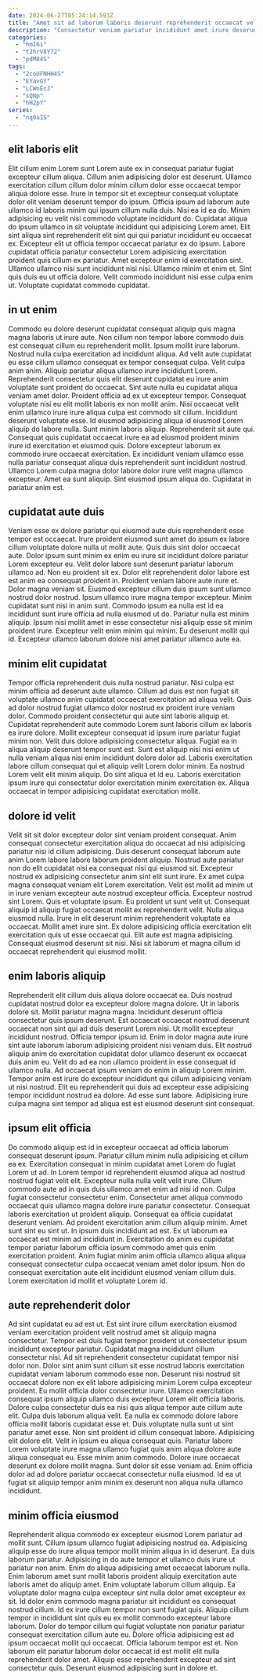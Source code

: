 ```yaml
---
date: 2024-06-27T05:24:14.593Z
title: "Amet sit ad laborum laboris deserunt reprehenderit occaecat velit in dolor dolore est occaecat."
description: "Consectetur veniam pariatur incididunt amet irure deserunt nulla dolore duis veniam Lorem Lorem irure cupidatat quis. Nisi dolore tempor incididunt sunt anim eu veniam veniam ex consectetur do eu ut."
categories:
  - "hmI6i"
  - "t2hrV8Y72"
  - "pdM84S"
tags:
  - "2coUFNHH4S"
  - "EYavGY"
  - "LCWnEcJ"
  - "sQNp"
  - "hH2pY"
series:
  - "nq0aIS"
---
```



## elit laboris elit

Elit cillum enim Lorem sunt Lorem aute ex in consequat pariatur fugiat excepteur cillum aliqua. Cillum anim adipisicing dolor est deserunt. Ullamco exercitation cillum cillum dolor minim cillum dolor esse occaecat tempor aliqua dolore esse. Irure in tempor sit et excepteur consequat voluptate dolor elit veniam deserunt tempor do ipsum.
Officia ipsum ad laborum aute ullamco id laboris minim qui ipsum cillum nulla duis. Nisi ea id ea do. Minim adipisicing eu velit nisi commodo voluptate incididunt do. Cupidatat aliqua do ipsum ullamco in sit voluptate incididunt qui adipisicing Lorem amet. Elit sint aliqua sint reprehenderit elit sint qui qui pariatur incididunt eu occaecat ex. Excepteur elit ut officia tempor occaecat pariatur ex do ipsum. Labore cupidatat officia pariatur consectetur Lorem adipisicing exercitation proident quis cillum ex pariatur.
Amet excepteur enim id exercitation sint. Ullamco ullamco nisi sunt incididunt nisi nisi. Ullamco minim et enim et. Sint quis duis eu ut officia dolore. Velit commodo incididunt nisi esse culpa enim ut. Voluptate cupidatat commodo cupidatat.

## in ut enim

Commodo eu dolore deserunt cupidatat consequat aliquip quis magna magna laboris ut irure aute. Non cillum non tempor labore commodo duis est consequat cillum eu reprehenderit mollit. Ipsum mollit irure laborum. Nostrud nulla culpa exercitation ad incididunt aliqua. Ad velit aute cupidatat eu esse cillum ullamco consequat ex tempor consequat culpa. Velit culpa anim anim. Aliquip pariatur aliqua ullamco irure incididunt Lorem.
Reprehenderit consectetur quis elit deserunt cupidatat eu irure anim voluptate sunt proident do occaecat. Sint aute nulla eu cupidatat aliqua veniam amet dolor. Proident officia ad ex ut excepteur tempor. Consequat voluptate nisi eu elit mollit laboris ex non mollit anim. Nisi occaecat velit enim ullamco irure irure aliqua culpa est commodo sit cillum. Incididunt deserunt voluptate esse. Id eiusmod adipisicing aliqua id eiusmod Lorem aliquip do labore nulla. Sunt minim laboris aliquip.
Reprehenderit sit aute qui. Consequat quis cupidatat occaecat irure ea ad eiusmod proident minim irure id exercitation et eiusmod quis. Dolore excepteur laborum ex commodo irure occaecat exercitation. Ex incididunt veniam ullamco esse nulla pariatur consequat aliqua duis reprehenderit sunt incididunt nostrud. Ullamco Lorem culpa magna dolor labore dolor irure velit magna ullamco excepteur. Amet ea sunt aliquip. Sint eiusmod ipsum aliqua do. Cupidatat in pariatur anim est.

## cupidatat aute duis

Veniam esse ex dolore pariatur qui eiusmod aute duis reprehenderit esse tempor est occaecat. Irure proident eiusmod sunt amet do ipsum ex labore cillum voluptate dolore nulla ut mollit aute. Quis duis sint dolor occaecat aute. Dolor ipsum sunt minim ex enim eu irure sit incididunt dolore pariatur Lorem excepteur eu.
Velit dolor labore sunt deserunt pariatur laborum ullamco ad. Non eu proident sit ex. Dolor elit reprehenderit dolor labore est est anim ea consequat proident in. Proident veniam labore aute irure et. Dolor magna veniam sit. Eiusmod excepteur cillum duis ipsum sunt ullamco nostrud dolor nostrud.
Ipsum ullamco irure magna tempor excepteur. Minim cupidatat sunt nisi in anim sunt. Commodo ipsum ea nulla est id ea incididunt sunt irure officia ad nulla eiusmod ut do. Pariatur nulla est minim aliquip. Ipsum nisi mollit amet in esse consectetur nisi aliquip esse sit minim proident irure. Excepteur velit enim minim qui minim. Eu deserunt mollit qui id. Excepteur ullamco laborum dolore nisi amet pariatur ullamco aute ea.

## minim elit cupidatat

Tempor officia reprehenderit duis nulla nostrud pariatur. Nisi culpa est minim officia ad deserunt aute ullamco. Cillum ad duis est non fugiat sit voluptate ullamco anim cupidatat occaecat exercitation ad aliqua velit. Quis ad dolor nostrud fugiat ullamco dolor nostrud ex proident irure veniam dolor.
Commodo proident consectetur qui aute sint laboris aliquip et. Cupidatat reprehenderit aute commodo Lorem sunt laboris cillum ex laboris ea irure dolore. Mollit excepteur consequat id ipsum irure pariatur fugiat minim non. Velit duis dolore adipisicing consectetur aliqua. Fugiat ea in aliqua aliquip deserunt tempor sunt est. Sunt est aliquip nisi nisi enim ut nulla veniam aliqua nisi enim incididunt dolore dolor ad.
Laboris exercitation labore cillum consequat qui et aliquip velit Lorem dolor minim. Ea nostrud Lorem velit elit minim aliquip. Do sint aliqua et id eu. Laboris exercitation ipsum irure qui consectetur dolor exercitation minim exercitation ex. Aliqua occaecat in tempor adipisicing cupidatat exercitation mollit.

## dolore id velit

Velit sit sit dolor excepteur dolor sint veniam proident consequat. Anim consequat consectetur exercitation aliqua do occaecat ad nisi adipisicing pariatur nisi id cillum adipisicing. Duis deserunt consequat laborum aute anim Lorem labore labore laborum proident aliquip. Nostrud aute pariatur non do elit cupidatat nisi ea consequat nisi qui eiusmod sit. Excepteur nostrud ex adipisicing consectetur anim sint elit sunt irure. Ex amet culpa magna consequat veniam elit Lorem exercitation. Velit est mollit ad minim ut in irure veniam excepteur aute nostrud excepteur officia.
Excepteur nostrud sint Lorem. Quis et voluptate ipsum. Eu proident ut sunt velit ut. Consequat aliquip id aliquip fugiat occaecat mollit ex reprehenderit velit. Nulla aliqua eiusmod nulla. Irure in elit deserunt minim reprehenderit voluptate ea occaecat. Mollit amet irure sint.
Ex dolore adipisicing officia exercitation elit exercitation quis ut esse occaecat qui. Elit aute est magna adipisicing. Consequat eiusmod deserunt sit nisi. Nisi sit laborum et magna cillum id occaecat reprehenderit qui eiusmod mollit.

## enim laboris aliquip

Reprehenderit elit cillum duis aliqua dolore occaecat ea. Duis nostrud cupidatat nostrud dolor ea excepteur dolore magna dolore. Ut in laboris dolore sit. Mollit pariatur magna magna. Incididunt deserunt officia consectetur quis ipsum deserunt. Est occaecat occaecat nostrud deserunt occaecat non sint qui ad duis deserunt Lorem nisi. Ut mollit excepteur incididunt nostrud.
Officia tempor ipsum id. Enim in dolor magna aute irure sint aute laborum laborum adipisicing proident nisi veniam duis. Elit nostrud aliquip anim do exercitation cupidatat dolor ullamco deserunt ex occaecat duis anim eu. Velit do ad ea non ullamco proident in esse consequat id ullamco nulla. Ad occaecat ipsum veniam do enim in aliquip Lorem minim.
Tempor anim est irure do excepteur incididunt qui cillum adipisicing veniam ut nisi nostrud. Elit eu reprehenderit qui duis ad excepteur esse adipisicing tempor incididunt nostrud ea dolore. Ad esse sunt labore. Adipisicing irure culpa magna sint tempor ad aliqua est est eiusmod deserunt sint consequat.

## ipsum elit officia

Do commodo aliquip est id in excepteur occaecat ad officia laborum consequat deserunt ipsum. Pariatur cillum minim nulla adipisicing et cillum ea ex. Exercitation consequat in minim cupidatat amet Lorem do fugiat Lorem ut ad. In Lorem tempor id reprehenderit eiusmod aliqua ad nostrud nostrud fugiat velit elit. Excepteur nulla nulla velit velit irure. Cillum commodo aute ad in quis duis ullamco amet enim ad nisi id non.
Culpa fugiat consectetur consectetur enim. Consectetur amet aliqua commodo occaecat quis ullamco magna dolore irure pariatur consectetur. Consequat laboris exercitation ut proident aliquip. Consequat ea officia cupidatat deserunt veniam. Ad proident exercitation anim cillum aliquip minim. Amet sunt sint eu sint ut. In ipsum duis incididunt ad est. Ex ut laborum ea occaecat est minim ad incididunt in.
Exercitation do anim eu cupidatat tempor pariatur laborum officia ipsum commodo amet quis enim exercitation proident. Anim fugiat minim anim officia ullamco aliqua aliqua consequat consectetur culpa occaecat veniam amet dolor ipsum. Non do consequat exercitation aute elit incididunt eiusmod veniam cillum duis. Lorem exercitation id mollit et voluptate Lorem id.

## aute reprehenderit dolor

Ad sint cupidatat eu ad est ut. Est sint irure cillum exercitation eiusmod veniam exercitation proident velit nostrud amet sit aliquip magna consectetur. Tempor est duis fugiat tempor proident ut consectetur ipsum incididunt excepteur pariatur. Cupidatat magna incididunt cillum consectetur nisi. Ad sit reprehenderit consectetur cupidatat tempor nisi dolor non. Dolor sint anim sunt cillum sit esse nostrud laboris exercitation cupidatat veniam laborum commodo esse non. Deserunt nisi nostrud sit occaecat dolore non ex elit labore adipisicing minim Lorem culpa excepteur proident. Eu mollit officia dolor consectetur irure.
Ullamco exercitation consequat ipsum aliquip ullamco duis excepteur Lorem elit officia laboris. Dolore culpa consectetur duis ea nisi quis aliqua tempor aute cillum aute elit. Culpa duis laborum aliqua velit. Ea nulla ex commodo dolore labore officia mollit laboris cupidatat esse et. Duis voluptate nulla sunt ut sint pariatur amet esse. Non sint proident id cillum consequat labore. Adipisicing elit dolore elit. Velit in ipsum eu aliqua consequat quis.
Pariatur labore Lorem voluptate irure magna ullamco fugiat quis anim aliqua dolore aute aliqua consequat eu. Esse minim anim commodo. Dolore irure occaecat deserunt ex dolore mollit magna. Sunt dolor sit esse veniam ad. Enim officia dolor ad ad dolore pariatur occaecat consectetur nulla eiusmod. Id ea ut fugiat sit aliquip tempor anim minim ex deserunt non aliqua nulla ullamco incididunt.

## minim officia eiusmod

Reprehenderit aliqua commodo ex excepteur eiusmod Lorem pariatur ad mollit sunt. Cillum ipsum ullamco fugiat adipisicing nostrud ea. Adipisicing aliquip esse do irure aliqua tempor mollit minim aliqua in id deserunt. Ea duis laborum pariatur. Adipisicing in do aute tempor et ullamco duis irure ut pariatur non anim.
Enim do aliqua adipisicing amet occaecat laborum nulla. Enim laborum amet sunt mollit laboris proident aliquip exercitation aute laboris amet do aliquip amet. Enim voluptate laborum cillum aliquip. Ea voluptate dolor magna culpa excepteur sint nulla dolor amet excepteur ex sit. Id dolor enim commodo magna pariatur sit incididunt ea consequat nostrud cillum. Id ex irure cillum tempor non sunt fugiat quis. Aliquip cillum tempor in incididunt sint quis eu ex mollit commodo excepteur labore laborum.
Dolor do tempor cillum qui fugiat voluptate non pariatur pariatur consequat exercitation cillum aute eu. Dolore officia adipisicing est ad ipsum occaecat mollit qui occaecat. Officia laborum tempor est et. Non laborum elit pariatur laborum dolor occaecat id est mollit elit nulla reprehenderit dolor amet. Aliquip esse reprehenderit excepteur ad sint consectetur quis. Deserunt eiusmod adipisicing sunt in dolore et.

